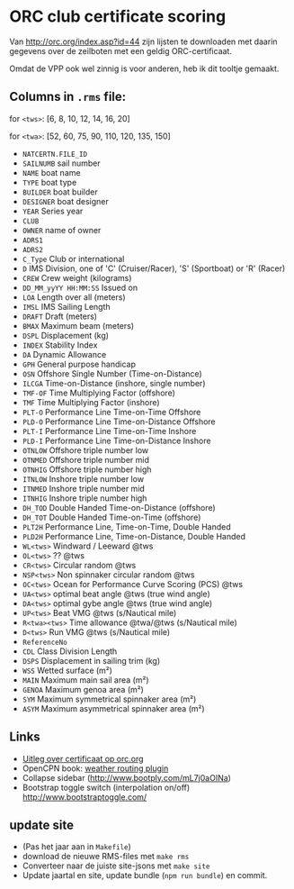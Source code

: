 # ORC club certificate scoring

Van http://orc.org/index.asp?id=44 zijn lijsten te downloaden met daarin gegevens over de zeilboten met een geldig ORC-certificaat.

Omdat de VPP ook wel zinnig is voor anderen, heb ik dit tooltje gemaakt.





## Columns in `.rms` file:

for `<tws>`:  [6, 8, 10, 12, 14, 16, 20]

for `<twa>`:  [52, 60, 75, 90, 110, 120, 135, 150]

 - `NATCERTN.FILE_ID`
 - `SAILNUMB` sail number
 - `NAME` boat name
 - `TYPE` boat type
 - `BUILDER` boat builder
 - `DESIGNER` boat designer
 - `YEAR` Series year
 - `CLUB`
 - `OWNER` name of owner
 - `ADRS1`
 - `ADRS2`
 - `C_Type` Club or international
 - `D` IMS Division, one of 'C' (Cruiser/Racer), 'S' (Sportboat) or 'R' (Racer)
 - `CREW` Crew weight (kilograms)
 - `DD_MM_yyYY HH:MM:SS` Issued on
 - `LOA` Length over all (meters)
 - `IMSL` IMS Sailing Length
 - `DRAFT` Draft (meters)
 - `BMAX` Maximum beam (meters)
 - `DSPL` Displacement (kg)
 - `INDEX` Stability Index
 - `DA` Dynamic Allowance
 - `GPH` General purpose handicap
 - `OSN` Offshore Single Number (Time-on-Distance)
 - `ILCGA` Time-on-Distance (inshore, single number)
 - `TMF-OF` Time Multiplying Factor (offshore)
 - `TMF` Time Multiplying Factor (inshore)
 - `PLT-O` Performance Line Time-on-Time Offshore
 - `PLD-O` Performance Line Time-on-Distance Offshore
 - `PLT-I` Performance Line Time-on-Time Inshore
 - `PLD-I` Performance Line Time-on-Distance Inshore
 - `OTNLOW` Offshore triple number low
 - `OTNMED` Offshore triple number mid
 - `OTNHIG` Offshore triple number high
 - `ITNLOW` Inshore triple number low
 - `ITNMED` Inshore triple number mid
 - `ITNHIG` Inshore triple number high
 - `DH_TOD` Double Handed Time-on-Distance (offshore)
 - `DH_TOT` Double Handed Time-on-Time (offshore)
 - `PLT2H` Performance Line, Time-on-Time, Double Handed
 - `PLD2H` Performance Line, Time-on-Distance, Double Handed
 - `WL<tws>` Windward / Leeward @tws
 - `OL<tws>` ?? @tws
 - `CR<tws>` Circular random @tws
 - `NSP<tws>` Non spinnaker circular random @tws
 - `OC<tws>` Ocean for Performance Curve Scoring (PCS) @tws
 - `UA<tws>` optimal beat angle @tws (true wind angle)
 - `DA<tws>` optimal gybe angle @tws (true wind angle)
 - `UP<tws>` Beat VMG @tws (s/Nautical mile)
 - `R<twa><tws>` Time allowance @twa/@tws (s/Nautical mile)
 - `D<tws>` Run VMG @tws (s/Nautical mile)
 - `ReferenceNo`
 - `CDL` Class Division Length
 - `DSPS` Displacement in sailing trim (kg)
 - `WSS` Wetted surface (m²)
 - `MAIN` Maximum main sail area (m²)
 - `GENOA` Maximum genoa area (m²)
 - `SYM` Maximum symmetrical spinnaker area (m²)
 - `ASYM` Maximum asymmetrical spinnaker area (m²)

## Links
 - [Uitleg over certificaat op orc.org](http://orc.org/index.asp?id=23)
 - OpenCPN book: [weather routing plugin](http://opencpn.org/ocpn/book/export/html/267)
 - Collapse sidebar (http://www.bootply.com/mL7j0aOINa)
 - Bootstrap toggle switch (interpolation on/off) http://www.bootstraptoggle.com/

## update site

- (Pas het jaar aan in `Makefile`)
- download de nieuwe RMS-files met `make rms`
- Converteer naar de juiste site-jsons met `make site`
- Update jaartal en site, update bundle (`npm run bundle`) en commit.

